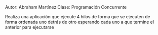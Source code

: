 
Autor: Abraham Martínez 
Clase: Programación Concurrente

Realiza una aplicación que ejecute 4 hilos 
de forma que se ejecuten de forma ordenada 
uno detrás de otro esperando cada uno a que 
termine el anterior para ejecutarse

